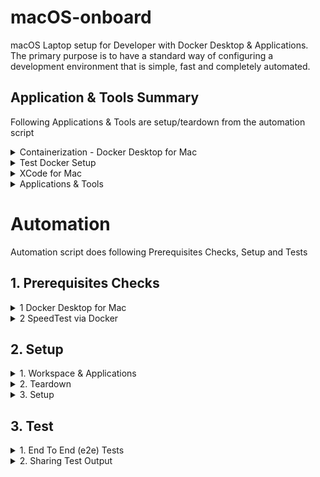 # macOS-onboard

macOS Laptop setup for Developer with Docker Desktop & Applications. The primary purpose is to have a standard way of configuring a development environment that is simple, fast and completely automated.

## Application & Tools Summary 

Following Applications & Tools are setup/teardown from the automation script

<details>
<summary>Containerization - Docker Desktop for Mac</summary>

- Containerization - [Docker Desktop for Mac](https://docs.docker.com/desktop/mac/install/)
   - Check macOS Version for Compatibility >=10.15
   - RAM Size > 4 GB
   - VirtualBox <= 4.3.30 must not be installed as it is not compatible with Docker Desktop
   - Download Docker Desktop Binary based on Chipset Type and install in headless mode 
    - If Chipset type is Apple Silicon, install Rosetta 2
    - Check buildkit is set to false for Apple Chip in ~/.docker/daemon.json
</details>

<details>
<summary>Test Docker Setup</summary>

- Run speed test 

</details>

<details>
<summary>XCode for Mac</summary>

- [Xcode Tools](https://developer.apple.com/xcode/)
</details>

<details>
<summary>Applications & Tools</summary>

1. Package Manager - [Homebrew](https://brew.sh/)
    - Nix Tools 
        - zsh
        - zsh-autosuggestions - Suggests commands as you type based on history and completions.
        - zsh-syntax-highlighting - Syntax highlighter for the Zsh shell
        - [coreutils](https://www.gnu.org/software/coreutils/) -  File, shell and text manipulation utilities 
    - Internet Tool
        - ca-certificates - [Digital Certificate](https://i.stack.imgur.com/mR9xE.png) issued by a certificate authority (CA), so SSL clients (such as wget, curl, httpie) can use it to verify the SSL certificates sign by this CA
        - wget - Retrieving files using HTTP, HTTPS, FTP and FTPS
        - curl - Transferring data with URLs
        - openssl - General-purpose cryptography for secure communication.
        - netcat - Networking utility which reads and writes data across networks 
        - [httpie](https://httpie.io/) - Command-line HTTP and API testing client 
    - Programming Languages 
        - [go](https://go.dev/)
        - [python@3.10](https://www.python.org/)
        - [node](https://nodejs.org/en/)
    - Programming Tools  
        - [gh](https://github.com/cli/cli) - GitHub on the command line
        - [jq](https://stedolan.github.io/jq/) - sed for JSON data
    - Terminal Productivity Tools
        - [asciinema](https://asciinema.org/) - Recording terminal sessions and sharing them on the web
1. Visual Studio Code [Extensions](https://code.visualstudio.com/docs/editor/extension-marketplace)
   - [ms-vscode-remote.remote-containers](https://marketplace.visualstudio.com/items?itemName=ms-vscode-remote.remote-containers) - [Developing inside a Container](https://code.visualstudio.com/docs/remote/containers)
   - [golang.go](https://marketplace.visualstudio.com/items?itemName=golang.Go)

</details>

# Automation 

Automation script does following Prerequisites Checks, Setup and Tests 

## 1. Prerequisites Checks

<details>
<summary>1 Docker Desktop for Mac</summary>
In macOS Terminal Window, Run Prerequisites Checks for Docker Desktop Installation

```sh
./assist.sh pre-checks
```
</details>

<details>
<summary>2 SpeedTest via Docker</summary>
In macOS Terminal Window, Run Prerequisites Checks for Docker

```sh
./assist.sh speed-test
```
</details>

## 2. Setup

<details>
<summary>1. Workspace & Applications</summary>

In macOS Terminal Window, Run following commands for workspace setup

```sh
mkdir -p workspace
cd workspace
git clone https://github.com/rajasoun/mac-onboard
cd mac-onboard
```
</details>

<details>
<summary>2. Teardown </summary>
In macOS Terminal Window, Run following command to teardown the existing setup

```sh
./assist.sh teardown # Will remove all packages
```
</details>

<details>
<summary>3. Setup </summary>
In macOS Terminal Window, Run following commands for application installation 

```sh
./assist.sh setup 
```
</details>

## 3. Test
<details>
<summary>1. End To End (e2e) Tests  </summary>
In macOS Terminal Window, Run following commands for application installation 

```sh
./assist.sh test 
```
</details>

<details>
<summary>2. Sharing Test Output </summary>

Execute using `script` command and share the log.txt

```sh
script log.txt ./assist.sh teardown
script log.txt ./assist.sh setup
script log.txt ./assist.sh test
script log.txt ./assist.sh check
```
</details>
